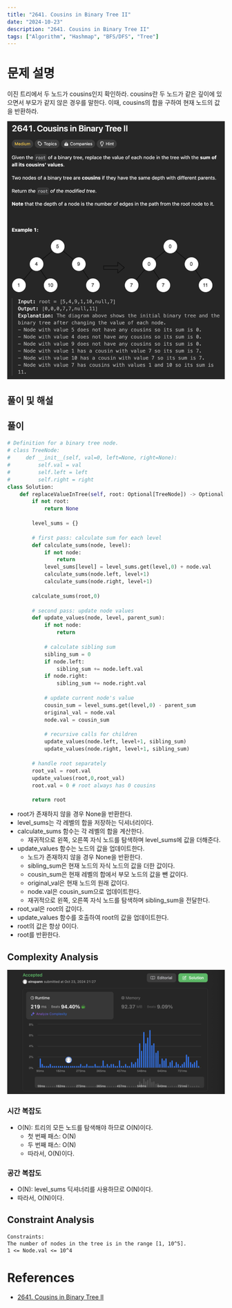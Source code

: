 ```yaml
---
title: "2641. Cousins in Binary Tree II"
date: "2024-10-23"
description: "2641. Cousins in Binary Tree II"
tags: ["Algorithm", "Hashmap", "BFS/DFS", "Tree"]
---
```


# 문제 설명

이진 트리에서 두 노드가 cousins인지 확인하라. cousins란 두 노드가 같은 깊이에 있으면서 부모가 같지 않은 경우를 말한다. 이때, cousins의 합을 구하여 현재 노드의 값을 반환하라.

![2641](../../../images/LEET/2641/2641.png)

## 풀이 및 해설


## 풀이
```python
# Definition for a binary tree node.
# class TreeNode:
#     def __init__(self, val=0, left=None, right=None):
#         self.val = val
#         self.left = left
#         self.right = right
class Solution:
    def replaceValueInTree(self, root: Optional[TreeNode]) -> Optional[TreeNode]:
        if not root:
            return None

        level_sums = {}

        # first pass: calculate sum for each level
        def calculate_sums(node, level):
            if not node:
                return
            level_sums[level] = level_sums.get(level,0) + node.val
            calculate_sums(node.left, level+1)
            calculate_sums(node.right, level+1)

        calculate_sums(root,0)

        # second pass: update node values
        def update_values(node, level, parent_sum):
            if not node:
                return
            
            # calculate sibling sum
            sibling_sum = 0
            if node.left:
                sibling_sum += node.left.val
            if node.right:
                sibling_sum += node.right.val
            
            # update current node's value
            cousin_sum = level_sums.get(level,0) - parent_sum
            original_val = node.val
            node.val = cousin_sum

            # recursive calls for children
            update_values(node.left, level+1, sibling_sum)
            update_values(node.right, level+1, sibling_sum)
        
        # handle root separately
        root_val = root.val
        update_values(root,0,root_val)
        root.val = 0 # root always has 0 cousins

        return root
```
- root가 존재하지 않을 경우 None을 반환한다.
- level_sums는 각 레벨의 합을 저장하는 딕셔너리이다.
- calculate_sums 함수는 각 레벨의 합을 계산한다.
  - 재귀적으로 왼쪽, 오른쪽 자식 노드를 탐색하며 level_sums에 값을 더해준다.
- update_values 함수는 노드의 값을 업데이트한다.
  - 노드가 존재하지 않을 경우 None을 반환한다.
  - sibling_sum은 현재 노드의 자식 노드의 값을 더한 값이다.
  - cousin_sum은 현재 레벨의 합에서 부모 노드의 값을 뺀 값이다.
  - original_val은 현재 노드의 원래 값이다.
  - node.val은 cousin_sum으로 업데이트한다.
  - 재귀적으로 왼쪽, 오른쪽 자식 노드를 탐색하며 sibling_sum을 전달한다.
- root_val은 root의 값이다.
- update_values 함수를 호출하여 root의 값을 업데이트한다.
- root의 값은 항상 0이다.
- root를 반환한다.

## Complexity Analysis
![tc](../../../images/LEET/2641/tc.png)

### 시간 복잡도
- O(N): 트리의 모든 노드를 탐색해야 하므로 O(N)이다.
  - 첫 번째 패스: O(N)
  - 두 번째 패스: O(N)
  - 따라서, O(N)이다.

### 공간 복잡도
- O(N): level_sums 딕셔너리를 사용하므로 O(N)이다.
- 따라서, O(N)이다.

## Constraint Analysis
```
Constraints:
The number of nodes in the tree is in the range [1, 10^5].
1 <= Node.val <= 10^4
```

# References
- [2641. Cousins in Binary Tree II](https://leetcode.com/problems/cousins-in-binary-tree-ii/)